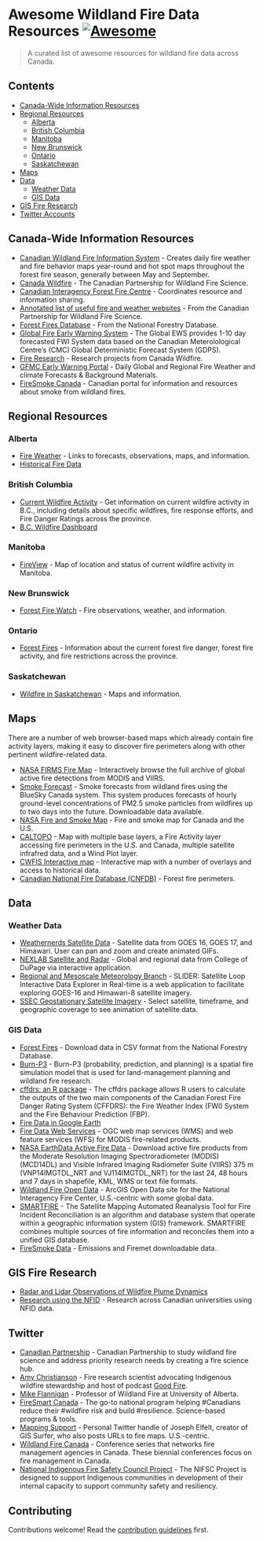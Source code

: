 # Awesome Wildland Fire Data Resources [![Awesome](https://cdn.rawgit.com/sindresorhus/awesome/d7305f38d29fed78fa85652e3a63e154dd8e8829/media/badge.svg)](https://github.com/sindresorhus/awesome)

> A curated list of awesome resources for wildland fire data across Canada. 

## Contents

- [Canada-Wide Information Resources](#information-resources)
- [Regional Resources](#regional-resources)
    - [Alberta](#alberta)
    - [British Columbia](#british-columbia)
    - [Manitoba](#manitoba)
    - [New Brunswick](#new-brunswick)
    - [Ontario](#ontario)
    - [Saskatchewan](#saskatchewan)
- [Maps](#maps)
- [Data](#data)
    - [Weather Data](#weather-data)
    - [GIS Data](#gis-data)
 - [GIS Fire Research](#gis-fire-research) 
- [Twitter Accounts](#twitter-accounts)

## Canada-Wide Information Resources

- [Canadian Wildland Fire Information System](https://cwfis.cfs.nrcan.gc.ca/home) - Creates daily fire weather and fire behavior maps year-round and hot spot maps throughout the forest fire season, generally between May and September.
- [Canada Wildfire](https://www.canadawildfire.org/) - The Canadian Partnership for Wildland Fire Science.
- [Canadian Interagency Forest Fire Centre](https://www.ciffc.ca/index.php/) - Coordinates resource and information sharing.
- [Annotated list of useful fire and weather websites](https://73c61686-1630-4745-842c-cf3169c8dadc.filesusr.com/ugd/90df79_bd193b3491c94e1188f49ccfdd1aa536.pdf) - From the Canadian Partnership for Wildland Fire Science.
- [Forest Fires Database](http://nfdp.ccfm.org/en/data/fires.php) - From the National Forestry Database.
- [Global Fire Early Warning System](https://gfmc.online/gwfews/index-12.html) - The Global EWS provides 1-10 day forecasted FWI System data based on the Canadian Meterolological Centre’s (CMC) Global Deterministic Forecast System (GDPS).
- [Fire Research](https://www.canadawildfire.org/research) - Research projects from Canada Wildfire.
- [GFMC Early Warning Portal](https://gfmc.online/fwf/fwf.html) - Daily Global and Regional Fire Weather and climate Forecasts & Background Materials.
- [FireSmoke Canada](https://firesmoke.ca/) - Canadian portal for information and resources about smoke from wildland fires.

## Regional Resources

### Alberta

- [Fire Weather](https://wildfire.alberta.ca/wildfire-status/fire-weather/default.aspx) - Links to forecasts, observations, maps, and information.
- [Historical Fire Data](https://wildfire.alberta.ca/resources/historical-data/default.aspx)

### British Columbia

- [Current Wildfire Activity](https://www2.gov.bc.ca/gov/content/safety/wildfire-status/wildfire-situation) - Get information on current wildfire activity in B.C., including details about specific wildfires, fire response efforts, and Fire Danger Ratings across the province.
- [B.C. Wildfire Dashboard](https://governmentofbc.maps.arcgis.com/apps/opsdashboard/index.html#/f0ac328d88c74d07aa2ee385abe2a41b)

### Manitoba

- [FireView](https://www.gov.mb.ca/sd/fire/Fire-Maps/fireview/fireview.html) - Map of location and status of current wildfire activity in Manitoba.

### New Brunswick

- [Forest Fire Watch](https://www2.gnb.ca/content/gnb/en/news/public_alerts/forest_fire_watch.html) - Fire observations, weather, and information.

### Ontario

- [Forest Fires](https://www.ontario.ca/page/forest-fires) - Information about the current forest fire danger, forest fire activity, and fire restrictions across the province.

### Saskatchewan

- [Wildfire in Saskatchewan](https://www.saskatchewan.ca/residents/environment-public-health-and-safety/wildfire-in-saskatchewan) - Maps and information.

## Maps

There are a number of web browser-based maps which already contain fire activity layers, making it easy to discover fire perimeters along with other pertinent wildfire-related data.

- [NASA FIRMS Fire Map](https://firms.modaps.eosdis.nasa.gov/map/#d:2020-09-24..2020-09-25;@0.0,0.0,3z) - Interactively browse the full archive of global active fire detections from MODIS and VIIRS.
- [Smoke Forecast](https://firesmoke.ca/forecasts/current/) - Smoke forecasts from wildland fires using the BlueSky Canada system. This system produces forecasts of hourly ground-level concentrations of PM2.5 smoke particles from wildfires up to two days into the future. Downloadable data available.
- [NASA Fire and Smoke Map](https://fire.airnow.gov/) - Fire and smoke map for Canada and the U.S.
- [CALTOPO](https://caltopo.com) - Map with multiple base layers, a Fire Activity layer accessing fire perimeters in the U.S. and Canada, multiple satellite infrafred data, and a Wind Plot layer.
- [CWFIS Interactive map](https://cwfis.cfs.nrcan.gc.ca/interactive-map) - Interactive map with a number of overlays and access to historical data.
- [Canadian National Fire Database (CNFDB)](https://cwfis.cfs.nrcan.gc.ca/ha/nfdb) - Forest fire perimeters.

## Data

### Weather Data

- [Weathernerds Satellite Data](https://www.weathernerds.org/satellite/?initsatsrc=On&initsatname=GOES16&initsattype=ir&initcscheme=ir1&initimdimx=1050&initimdimy=583&initrange=79.000000000000:-145.000000000000:35.000000000000:-50.000000000000&initloop=False&initnframes=20&initlightning16=On&initlightning17=Off&initltngfed=Off&initltngtoe=Off&initinterstates=On&initwarnings=On&initlatlon=Off&initascata=Off&initascatb=Off&initascatc=Off&initascatamba=Off&initascatambb=Off&initascatambc=Off&initsst=Off) - Satellite data from GOES 16, GOES 17, and Himawari. User can pan and zoom and create animated GIFs.
- [NEXLAB Satellite and Radar](https://weather.cod.edu/satrad/) - Global and regional data from College of DuPage via interactive application.
- [Regional and Mesoscale Meteorology Branch](https://rammb-slider.cira.colostate.edu/?sat=goes-16&z=0&im=12&ts=1&st=0&et=0&speed=130&motion=loop&map=1&lat=0&opacity%5B0%5D=1&hidden%5B0%5D=0&pause=0&slider=-1&hide_controls=0&mouse_draw=0&follow_feature=0&follow_hide=0&s=rammb-slider&sec=full_disk&p%5B0%5D=geocolor&x=10848&y=10848) - SLIDER: Satellite Loop Interactive Data Explorer in Real-time is a web application to facilitate exploring  GOES-16 and Himawari-8 satellite imagery.
- [SSEC Geostationary Satellite Imagery](https://www.ssec.wisc.edu/data/geo/#/animation?satellite=goes-16-17-comp&end_datetime=latest&n_images=48&coverage=mollweide&channel=14&image_quality=gif&anim_method=javascript) - Select satellite, timeframe, and geographic coverage to see animation of satellite data.

### GIS Data

- [Forest Fires](http://nfdp.ccfm.org/en/download.php) - Download data in CSV format from the National Forestry Database.
- [Burn-P3](https://www.canadawildfire.org/burn-p3-english) - Burn-P3 (probability, prediction, and planning) is a spatial fire simulation model that is used for land-management planning and wildland fire research.
- [cffdrs: an R package](https://www.canadawildfire.org/cffdrs-r-package) - The cffdrs package allows R users to calculate the outputs of the two main components of the Canadian Forest Fire Danger Rating System (CFFDRS): the Fire Weather Index (FWI) System and the Fire Behaviour Prediction (FBP).
- [Fire Data in Google Earth](https://fsapps.nwcg.gov/googleearth.php)
- [Fire Data Web Services](https://fsapps.nwcg.gov/afm/wms.php) - OGC web map services (WMS) and web feature services (WFS) for MODIS fire-related products.
- [NASA EarthData Active Fire Data](https://earthdata.nasa.gov/earth-observation-data/near-real-time/firms/active-fire-data) - Download active fire products from the Moderate Resolution Imaging Spectroradiometer (MODIS) (MCD14DL) and Visible Infrared Imaging Radiometer Suite (VIIRS) 375 m (VNP14IMGTDL_NRT and VJ114IMGTDL_NRT) for the last 24, 48 hours and 7 days in shapefile, KML, WMS or text file formats.
- [Wildland Fire Open Data](https://data-nifc.opendata.arcgis.com/) - ArcGIS Open Data site for the National Interagency Fire Center, U.S.-centric with some global data.
- [SMARTFIRE](https://firesmoke.ca/smartfire/) - The Satellite Mapping Automated Reanalysis Tool for Fire Incident Reconciliation is an algorithm and database system that operate within a geographic information system (GIS) framework. SMARTFIRE combines multiple sources of fire information and reconciles them into a unified GIS database.
- [FireSmoke Data](https://firesmoke.ca/data/) - Emissions and Firemet downloadable data.

## GIS Fire Research

- [Radar and Lidar Observations of Wildfire Plume Dynamics](https://frg.berkeley.edu/radar-and-lidar-observations-of-wildfire-plume-dynamics/)
- [Research using the NFID](http://nfidcanada.ca/project-status/) - Research across Canadian universities using NFID data.

## Twitter

- [Canadian Partnership](https://twitter.com/CanadaWildfire) - Canadian Partnership to study wildland fire science and address priority research needs by creating a fire science hub.
- [Amy Christianson](https://twitter.com/ChristiansonAmy) - Fire research scientist advocating Indigenous wildfire stewardship and host of podcast [Good Fire](https://yourforestpodcast.com/good-fire-podcast).
- [Mike Flannigan](https://twitter.com/mikeflannigan) - Professor of Wildland Fire at University of Alberta.
- [FireSmart Canada](https://twitter.com/FireSmartCanada) - The go-to national program helping #Canadians reduce their #wildfire risk and build #resilience. Science-based programs & tools.
- [Mapping Support](https://twitter.com/MappingSupport) - Personal Twitter handle of Joseph Elfelt, creator of GIS Surfer, who also posts URLs to fire maps. U.S.-centric.
- [Wildland Fire Canada](https://twitter.com/wildlandfirecan) - Conference series that networks fire management agencies in Canada. These biennial conferences focus on fire management in Canada.
- [National Indigenous Fire Safety Council Project](https://twitter.com/NIFSC_CA) - The NIFSC Project is designed to support Indigenous communities in development of their internal capacity to support community safety and resiliency.

## Contributing

Contributions welcome! Read the [contribution guidelines](CONTRIBUTING.md) first.
